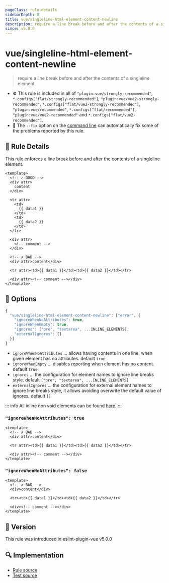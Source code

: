 ```yaml
---
pageClass: rule-details
sidebarDepth: 0
title: vue/singleline-html-element-content-newline
description: require a line break before and after the contents of a singleline element
since: v5.0.0
---
```


# vue/singleline-html-element-content-newline

> require a line break before and after the contents of a singleline element

- :gear: This rule is included in all of `"plugin:vue/strongly-recommended"`, `*.configs["flat/strongly-recommended"]`, `"plugin:vue/vue2-strongly-recommended"`, `*.configs["flat/vue2-strongly-recommended"]`, `"plugin:vue/recommended"`, `*.configs["flat/recommended"]`, `"plugin:vue/vue2-recommended"` and `*.configs["flat/vue2-recommended"]`.
- :wrench: The `--fix` option on the [command line](https://eslint.org/docs/user-guide/command-line-interface#fix-problems) can automatically fix some of the problems reported by this rule.

## :book: Rule Details

This rule enforces a line break before and after the contents of a singleline element.

<eslint-code-block fix :rules="{'vue/singleline-html-element-content-newline': ['error']}">

```vue
<template>
  <!-- ✓ GOOD -->
  <div attr>
    content
  </div>
  
  <tr attr>
    <td>
      {{ data1 }}
    </td>
    <td>
      {{ data2 }}
    </td>
  </tr>
  
  <div attr>
    <!-- comment -->
  </div>
  
  <!-- ✗ BAD -->
  <div attr>content</div>
  
  <tr attr><td>{{ data1 }}</td><td>{{ data2 }}</td></tr>
  
  <div attr><!-- comment --></div>
</template>
```

</eslint-code-block>

## :wrench: Options

```js
{
  "vue/singleline-html-element-content-newline": ["error", {
    "ignoreWhenNoAttributes": true,
    "ignoreWhenEmpty": true,
    "ignores": ["pre", "textarea", ...INLINE_ELEMENTS],
    "externalIgnores": []
  }]
}
```

- `ignoreWhenNoAttributes` ... allows having contents in one line, when given element has no attributes.
    default `true`
- `ignoreWhenEmpty` ... disables reporting when element has no content.
    default `true`
- `ignores` ... the configuration for element names to ignore line breaks style.
    default `["pre", "textarea", ...INLINE_ELEMENTS]`
- `externalIgnores` ... the configuration for external element names to ignore line breaks style, it allows avoiding overwrite the default value of ignores.
    default `[]`

::: info
  All inline non void elements can be found [here](https://github.com/vuejs/eslint-plugin-vue/blob/master/lib/utils/inline-non-void-elements.json).
:::

### `"ignoreWhenNoAttributes": true`

<eslint-code-block fix :rules="{'vue/singleline-html-element-content-newline': ['error', {'ignoreWhenNoAttributes': true}]}">

```vue
<template>
  <!-- ✗ BAD -->
  <div attr>content</div>
  
  <tr attr><td>{{ data1 }}</td><td>{{ data2 }}</td></tr>
  
  <div attr><!-- comment --></div>
</template>
```

</eslint-code-block>

### `"ignoreWhenNoAttributes": false`

<eslint-code-block fix :rules="{'vue/singleline-html-element-content-newline': ['error', {'ignoreWhenNoAttributes': false}]}">

```vue
<template>
  <!-- ✗ BAD -->
  <div>content</div>
  
  <tr><td>{{ data1 }}</td><td>{{ data2 }}</td></tr>

  <div><!-- comment --></div>
</template>
```

</eslint-code-block>

## :rocket: Version

This rule was introduced in eslint-plugin-vue v5.0.0

## :mag: Implementation

- [Rule source](https://github.com/vuejs/eslint-plugin-vue/blob/master/lib/rules/singleline-html-element-content-newline.js)
- [Test source](https://github.com/vuejs/eslint-plugin-vue/blob/master/tests/lib/rules/singleline-html-element-content-newline.js)
